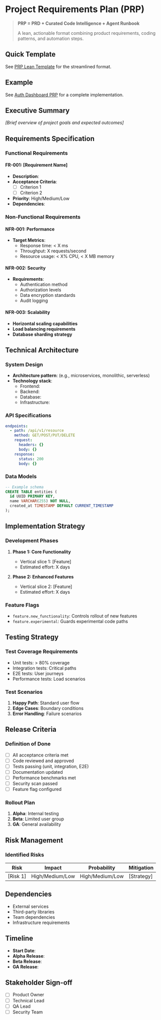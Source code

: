 # Project Requirements Plan (PRP)

> **PRP = PRD + Curated Code Intelligence + Agent Runbook**
> 
> A lean, actionable format combining product requirements, coding patterns, and automation steps.

## Quick Template
See [PRP Lean Template](./prp-template-lean.md) for the streamlined format.

## Example
See [Auth Dashboard PRP](./prp-auth-dashboard.md) for a complete implementation.

## Executive Summary
*[Brief overview of project goals and expected outcomes]*

## Requirements Specification

### Functional Requirements
#### FR-001: [Requirement Name]
- **Description**: 
- **Acceptance Criteria**:
  - [ ] Criterion 1
  - [ ] Criterion 2
- **Priority**: High/Medium/Low
- **Dependencies**: 

### Non-Functional Requirements
#### NFR-001: Performance
- **Target Metrics**:
  - Response time: < X ms
  - Throughput: X requests/second
  - Resource usage: < X% CPU, < X MB memory

#### NFR-002: Security
- **Requirements**:
  - Authentication method
  - Authorization levels
  - Data encryption standards
  - Audit logging

#### NFR-003: Scalability
- **Horizontal scaling capabilities**
- **Load balancing requirements**
- **Database sharding strategy**

## Technical Architecture

### System Design
- **Architecture pattern**: (e.g., microservices, monolithic, serverless)
- **Technology stack**:
  - Frontend:
  - Backend:
  - Database:
  - Infrastructure:

### API Specifications
```yaml
endpoints:
  - path: /api/v1/resource
    method: GET/POST/PUT/DELETE
    request:
      headers: {}
      body: {}
    response:
      status: 200
      body: {}
```

### Data Models
```sql
-- Example schema
CREATE TABLE entities (
  id UUID PRIMARY KEY,
  name VARCHAR(255) NOT NULL,
  created_at TIMESTAMP DEFAULT CURRENT_TIMESTAMP
);
```

## Implementation Strategy

### Development Phases
1. **Phase 1: Core Functionality**
   - Vertical slice 1: [Feature]
   - Estimated effort: X days

2. **Phase 2: Enhanced Features**
   - Vertical slice 2: [Feature]
   - Estimated effort: X days

### Feature Flags
- `feature.new_functionality`: Controls rollout of new features
- `feature.experimental`: Guards experimental code paths

## Testing Strategy

### Test Coverage Requirements
- Unit tests: > 80% coverage
- Integration tests: Critical paths
- E2E tests: User journeys
- Performance tests: Load scenarios

### Test Scenarios
1. **Happy Path**: Standard user flow
2. **Edge Cases**: Boundary conditions
3. **Error Handling**: Failure scenarios

## Release Criteria

### Definition of Done
- [ ] All acceptance criteria met
- [ ] Code reviewed and approved
- [ ] Tests passing (unit, integration, E2E)
- [ ] Documentation updated
- [ ] Performance benchmarks met
- [ ] Security scan passed
- [ ] Feature flag configured

### Rollout Plan
1. **Alpha**: Internal testing
2. **Beta**: Limited user group
3. **GA**: General availability

## Risk Management

### Identified Risks
| Risk | Impact | Probability | Mitigation |
|------|--------|-------------|------------|
| [Risk 1] | High/Medium/Low | High/Medium/Low | [Strategy] |

## Dependencies
- External services
- Third-party libraries
- Team dependencies
- Infrastructure requirements

## Timeline
- **Start Date**: 
- **Alpha Release**: 
- **Beta Release**: 
- **GA Release**: 

## Stakeholder Sign-off
- [ ] Product Owner
- [ ] Technical Lead
- [ ] QA Lead
- [ ] Security Team